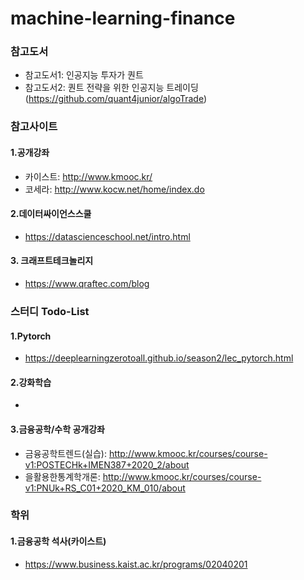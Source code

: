 # machine-learning-finance


### 참고도서
- 참고도서1: 인공지능 투자가 퀀트  
- 참고도서2: 퀀트 전략을 위한 인공지능 트레이딩 (https://github.com/quant4junior/algoTrade)   

### 참고사이트
#### 1.공개강좌
- 카이스트: http://www.kmooc.kr/  
- 코세라: http://www.kocw.net/home/index.do  
#### 2.데이터싸이언스스쿨
- https://datascienceschool.net/intro.html  
#### 3. 크래프트테크놀리지
- https://www.qraftec.com/blog    


### 스터디 Todo-List
#### 1.Pytorch
- https://deeplearningzerotoall.github.io/season2/lec_pytorch.html  
#### 2.강화학습
-  
#### 3.금융공학/수학 공개강좌
- 금융공학트렌드(실습): http://www.kmooc.kr/courses/course-v1:POSTECHk+IMEN387+2020_2/about  
- 을활용한통계학개론: http://www.kmooc.kr/courses/course-v1:PNUk+RS_C01+2020_KM_010/about  

### 학위
#### 1.금융공학 석사(카이스트)
- https://www.business.kaist.ac.kr/programs/02040201  


